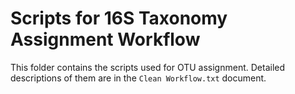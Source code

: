 Scripts for 16S Taxonomy Assignment Workflow
===

This folder contains the scripts used for OTU assignment. Detailed descriptions of them are in the `Clean Workflow.txt` document.